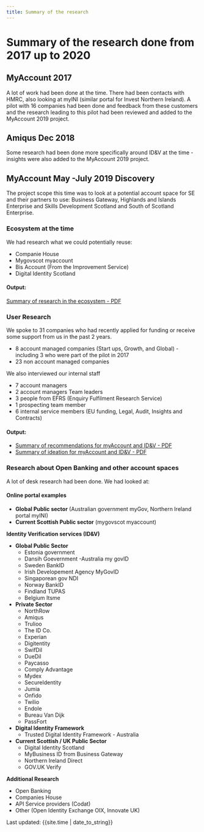 ```yaml
---
title: Summary of the research
---
```


# Summary of the research done from 2017 up to 2020

## MyAccount 2017
A lot of work had been done at the time. 
There had been contacts with HMRC, also looking at myINI (similar portal for Invest Northern Ireland).
A pilot with 16 companies had been done and feedback from these customers and the research leading to this pilot had been reviewed and added to the MyAccount 2019 project.

## Amiqus Dec 2018
Some research had been done more specifically around ID&V at the time - insights were also added to the MyAccount 2019 project.

## MyAccount May -July 2019 Discovery
The project scope this time was to look at a potential account space for SE and their partners to use: Business Gateway, Highlands and Islands Enterprise and Skills Development Scotland and South of Scotland Enterprise.

### Ecosystem at the time
We had research what we could potentially reuse:
- Companie House
- Mygovscot myaccount
- Bis Account (From the Improvement Service)
- Digital Identity Scotland


#### Output:
[Summary of research in the ecosystem - PDF](/files/My-account-Ecosystem-v2.pdf)

### User Research
We spoke to 31 companies who had recently applied for funding or receive some support from us in the past 2 years.
- 8 account managed companies (Start ups, Growth, and Global) - including 3 who were part of the pilot in 2017
- 23 non account managed companies

We also interviewed our internal staff
- 7 account managers
- 2 account managers Team leaders
- 3 people from EFRS (Enquiry Fulfilment Research Service)
- 1 prospecting team member
- 6 internal service members (EU funding, Legal, Audit, Insights and Contracts)

#### Output:
- [Summary of recommendations for myAccount and ID&V - PDF](/files/My-Account-IDV-recommendations-V2.pdf)
- [Summary of ideation for myAccount and ID&V - PDF](/files/My-Account-IDV-Ideation-V1.pdf)

### Research about Open Banking and other account spaces
A lot of desk research had been done. We had looked at:

#### Online portal examples
- **Global Public sector** (Australian government myGov, Northern Ireland portal myINI)
- **Current Scottish Public sector** (mygovscot myaccount)

**Identity Verification services (ID&V)**
- **Global Public Sector**
  - Estonia government
  - Dansih Goevernment
  -Australia my govID
  - Sweden BankID
  - Irish Developement Agency  MyGovID
  - Singaporean gov NDI
  - Norway BankID
  - Findland TUPAS
  - Belgium Itsme
- **Private Sector** 
  - NorthRow
  - Amiqus
  - Trulioo
  - The ID Co. 
  - Experian
  - Digitentity
  - SwifDil
  - DueDil
  - Paycasso
  - Comply Advantage
  - Mydex
  - SecureIdentity
  - Jumia
  - Onfido
  - Twilio
  - Endole
  - Bureau Van Dijk
  - PassFort
- **Digital Identity Framework** 
  - Trusted Digital Identity Framework - Australia
- **Current Scottish / UK Public Sector** 
  - Digital Identity Scotland
  - MyBusiness ID from Business Gateway
  - Northern Ireland Direct
  - GOV.UK Verify

**Additional Research**
- Open Banking
- Companies House
- API Service providers (Codat)
- Other (Open Identity Exchange OIX, Innovate UK)





Last updated: {{site.time | date_to_string}}
